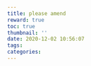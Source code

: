 ```yaml
---
title: please amend
reward: true
toc: true
thumbnail: ''
date: 2020-12-02 10:56:07
tags:
categories:
---
```

